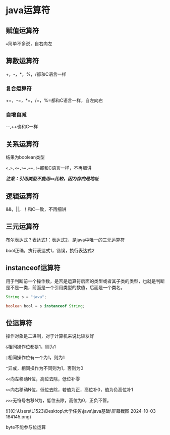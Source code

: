 # java运算符

## 赋值运算符

`=`简单不多说，自右向左

## 算数运算符

+，-，*，%，/都和C语言一样

### 复合运算符

+=，-=，*=，/=，%=都和C语言一样，自左向右

### 自增自减

--,++也和C一样

## 关系运算符

结果为boolean类型

`<,>,<=,>=,==,!=`都和C语言一样，不再细讲

***注意：引用类型不能用`==`比较，因为存的是地址***

## 逻辑运算符

&&，||，！和C一致，不再细讲

## 三元运算符

布尔表达式？表达式1：表达式2，是java中唯一的三元运算符

bool正确，执行表达式1，错误，执行表达式2

## instanceof运算符

用于判断前一个操作数，是否是运算符后面的类型或者其子类的类型，也就是判断是不是一类，前面是一个引用类型的数值，后面是一个类名。

```java
String s = "java";

boolean bool = s instanceof String;
```

## 位运算符

操作对象是二进制，对于计算机来说比较友好

`&`相同操作位都是1，则为1

`|`相同操作位有一个为1，则为1

`^`异或，相同操作为不同则为1，否则为0

`<<`向左移动N位，高位去除，低位补零

`>>`向右移动N位，低位去除，若值为正，高位补0，值为负高位补1

`>>>`无符号右移N为，低位去除，高位为0，正负不管。

![](C:\Users\L1523\Desktop\大学任务\java\java基础\屏幕截图 2024-10-03 184145.png)

byte不能参与位运算